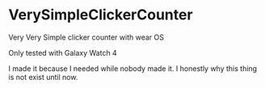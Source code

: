 # VerySimpleClickerCounter
Very Very Simple clicker counter with wear OS

Only tested with Galaxy Watch 4

I made it because I needed while nobody made it.
I honestly why this thing is not exist until now.
